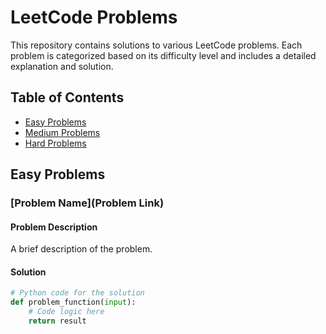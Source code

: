 # LeetCode Problems

This repository contains solutions to various LeetCode problems. Each problem is categorized based on its difficulty level and includes a detailed explanation and solution.

## Table of Contents

- [Easy Problems](#easy-problems)
- [Medium Problems](#medium-problems)
- [Hard Problems](#hard-problems)

## Easy Problems

### [Problem Name](Problem Link)

#### Problem Description

A brief description of the problem.

#### Solution

```python
# Python code for the solution
def problem_function(input):
    # Code logic here
    return result
